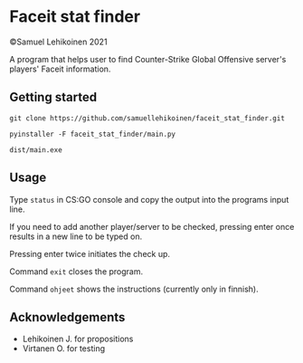 # Faceit stat finder

©Samuel Lehikoinen 2021

A program that helps user to find Counter-Strike Global Offensive server's players' Faceit information.

## Getting started

`git clone https://github.com/samuellehikoinen/faceit_stat_finder.git`

`pyinstaller -F faceit_stat_finder/main.py`

`dist/main.exe`

## Usage

Type `status` in CS:GO console and copy the output into the programs input line.

If you need to add another player/server to be checked, pressing enter once results in a new line to be typed on.

Pressing enter twice initiates the check up.

Command `exit` closes the program.

Command `ohjeet` shows the instructions (currently only in finnish).

## Acknowledgements
* Lehikoinen J. for propositions
* Virtanen O. for testing
